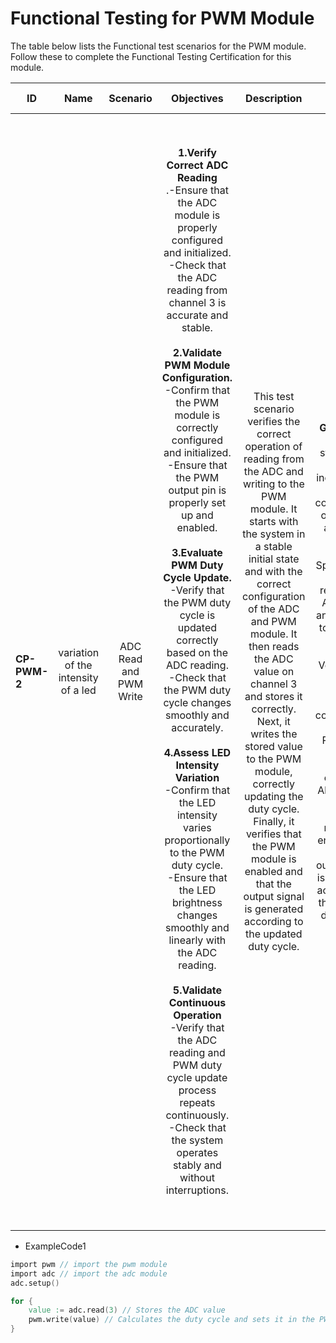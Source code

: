 # Functional Testing for PWM Module

The table below lists the Functional test scenarios for the PWM module. Follow these to complete the Functional Testing Certification for this module.
  

| ID            | Name       | Scenario 									| Objectives                                                                                                                                                                                                                                                                                                                                                                                                                                                                                                                                                                                                                                                                                                                                                                                                                                                                                                                                                                                                                                                                                                                                                           | Description                                                                                                                                                                          | Gherkin Steps                                                                                                                                                                                                                                                                                                                                                              | Steps    																																																																			                                                                       | Expected results 																																																																																																																																																																																																																																																																		     | Code Example |
| ------------- | :------:   | :------: 									| :------:                                                                                                                                                                                                                                                                                                                                                                                                                                                                                                                                                                                                                                                                                                                                                                                                                                                                                                                                                                                                                                                                                                                                                             | :------:                                                                                                                                                                             | :------:                                                                                                                                                                                                                                                                                                                                                                   | :------: 																																																																																			       | :------:         																																																																																																																																																																																																																																																																			 | :------:     |
| **CP-PWM-2**  | variation of the intensity of a led| ADC Read and PWM Write| **1.Verify Correct ADC Reading**<br>.-Ensure that the ADC module is properly configured and initialized.<br>-Check that the ADC reading from channel 3 is accurate and stable.<br><br>**2.Validate PWM Module Configuration.**<br>-Confirm that the PWM module is correctly configured and initialized.<br>-Ensure that the PWM output pin is properly set up and enabled.<br><br>**3.Evaluate PWM Duty Cycle Update.**<br>-Verify that the PWM duty cycle is updated correctly based on the ADC reading.<br>-Check that the PWM duty cycle changes smoothly and accurately.<br><br>**4.Assess LED Intensity Variation**<br>-Confirm that the LED intensity varies proportionally to the PWM duty cycle.<br>-Ensure that the LED brightness changes smoothly and linearly with the ADC reading.<br><br>**5.Validate Continuous Operation**<br>-Verify that the ADC reading and PWM duty cycle update process repeats continuously.<br>-Check that the system operates stably and without interruptions.| This test scenario verifies the correct operation of reading from the ADC and writing to the PWM module. It starts with the system in a stable initial state and with the correct configuration of the ADC and PWM module. It then reads the ADC value on channel 3 and stores it correctly. Next, it writes the stored value to the PWM module, correctly updating the duty cycle. Finally, it verifies that the PWM module is enabled and that the output signal is generated according to the updated duty cycle.| **Given:** Sets the initial state of the system, including the correct configuration of the ADC and PWM module.<br>**When:** Specifies the action of reading the ADC value and writing it to the PWM module.<br>**Then:** Verifies that the ADC value is stored correctly and that the PWM duty cycle is updated correctly. Also verifies that the PWM module is enabled and that the output signal is generated according to the updated duty cycle.| **Environment Configuration:**<br>Ensure that you have access to the hardware required to run the code.<br>-Verify that the ADC and PWM module are properly connected and configured.<br><br>**Code Execution:**<br>-Load the provided code into a development environment compatible with the microcontroller used.<br>-Start the code execution on the microcontroller.<br><br>**Tests to be performed:**<br>1.ADC Read Test:<br>-Verify that the value read from the ADC channel is correct and within the expected range.<br>-Simulate different input values for the ADC and observe the system response.<br>2. PWM Write Test:<br>-Confirm that the calculated duty cycle is set correctly on the PWM module CCP1.<br>-Vary the ADC value to observe how it affects the PWM duty cycle.<br>3. Behavioral Validation:<br>-Observe the system behavior on an oscilloscope or visualization tool to confirm that the PWM duty cycle varies with the ADC value.<br>4. Analysis of Results:<br>-Record and analyze the results obtained during testing.<br>-Identify possible problems or unexpected behavior and propose solutions.| ExampleCode1 |


-   ExampleCode1
```v
import pwm // import the pwm module
import adc // import the adc module
adc.setup() 

for {
	value := adc.read(3) // Stores the ADC value
	pwm.write(value) // Calculates the duty cycle and sets it in the PWM module CCP1
}
```